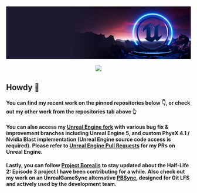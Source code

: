 <p align="center">
  <a href="https://github.com/dyanikoglu/dyanikoglu/blob/master/ue5-hero.png"><img src="https://github.com/dyanikoglu/dyanikoglu/blob/master/ue5-hero.png"></a>
</p>

<p align="center">
  <a href="https://ko-fi.com/C0C02K2TI"><img src="https://ko-fi.com/img/githubbutton_sm.svg"></a>
</p>

## Howdy 🤠 

#### You can find my recent work on the pinned repositories below 👇, or check out my other work from the repositories tab above 👆

#### You can also access my [Unreal Engine fork](https://github.com/dyanikoglu/UnrealEngine) with various bug fix & improvement branches including Unreal Engine 5, and custom PhysX 4.1 / Nvidia Blast implementation (Unreal Engine source code access is required). Please refer to [Unreal Engine Pull Requests](https://github.com/EpicGames/UnrealEngine/pulls?q=is%3Apr+author%3Adyanikoglu) for my PRs on Unreal Engine.

#### Lastly, you can follow [Project Borealis](https://projectborealis.com) to stay updated about the Half-Life 2: Episode 3 project I have been contributing for a while. Also check out my work on an UnrealGameSync alternative [PBSync](https://github.com/ProjectBorealis/PBSync), designed for Git LFS and actively used by the development team.
